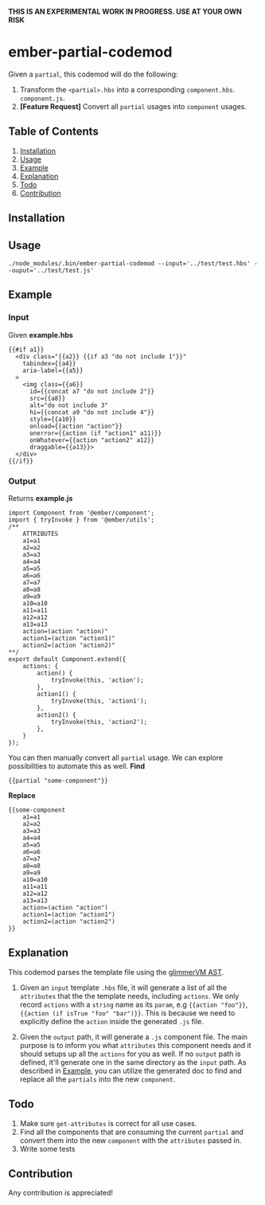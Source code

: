 **THIS IS AN EXPERIMENTAL WORK IN PROGRESS. USE AT YOUR OWN RISK**

# ember-partial-codemod #
Given a `partial`, this codemod will do the following:
1. Transform the `<partial>.hbs` into a corresponding `component.hbs`. `component.js`.
2. **[Feature Request]** Convert all `partial` usages into `component` usages.

## Table of Contents ##
1. [Installation](#installation)
2. [Usage](#usage)
3. [Example](#example)
3. [Explanation](#explanation)
4. [Todo](#todo)
5. [Contribution](#contribution)

## Installation ##

## Usage ##

```
./node_modules/.bin/ember-partial-codemod --input='../test/test.hbs' --ouput='../test/test.js'
```
## Example ##
### Input ###
Given **example.hbs**
```
{{#if a1}}
  <div class="{{a2}} {{if a3 "do not include 1"}}"
    tabindex={{a4}}
    aria-label={{a5}}
  >
    <img class={{a6}}
      id={{concat a7 "do not include 2"}}
      src={{a8}}
      alt="do not include 3"
      hi={{concat a9 "do not include 4"}}
      style={{a10}}
      onload={{action "action"}}
      onerror={{action (if "action1" a11)}}
      onWhatever={{action "action2" a12}}
      draggable={{a13}}>
  </div>
{{/if}}
```
### Output ###
Returns **example.js**
```
import Component from '@ember/component';
import { tryInvoke } from '@ember/utils';
/**
	ATTRIBUTES
	a1=a1
	a2=a2
	a3=a3
	a4=a4
	a5=a5
	a6=a6
	a7=a7
	a8=a8
	a9=a9
	a10=a10
	a11=a11
	a12=a12
	a13=a13
	action=(action "action)"
	action1=(action "action1)"
	action2=(action "action2)"
**/
export default Component.extend({
	actions: {
		action() {
			tryInvoke(this, 'action');
		},
		action1() {
			tryInvoke(this, 'action1');
		},
		action2() {
			tryInvoke(this, 'action2');
		},
	}
});

```

You can then manually convert all `partial` usage.
We can explore possibilities to automate this as well.
**Find**
```
{{partial "some-component"}}
```
**Replace**
```
{{some-component
	a1=a1
	a2=a2
	a3=a3
	a4=a4
	a5=a5
	a6=a6
	a7=a7
	a8=a8
	a9=a9
	a10=a10
	a11=a11
	a12=a12
	a13=a13
	action=(action "action")
	action1=(action "action1")
	action2=(action "action2")
}}
```



## Explanation ##
This codemod parses the template file using the [glimmerVM AST](https://github.com/glimmerjs/glimmer-vm).

1. Given an `input` template `.hbs` file, it will generate a list of all the `attributes` that the the template needs, including `actions`.
We only record `actions` with a `string` name as its `param`, e.g
`{{action "foo"}}`, `{{action (if isTrue "foo" "bar")}}`.
This is because we need to explicitly define the `action` inside the generated `.js` file.

2. Given the `output` path, it will generate a `.js` component file. The main purpose is to inform you what `attributes` this component needs and it should setups up all the `actions` for you as well.
If no `output` path is defined, it'll generate one in the same directory as the `input` path.
As described in [Example](#Example), you can utilize the generated doc to find and replace all the `partials` into the new `component`.

## Todo ##
1. Make sure `get-attributes` is correct for all use cases.
2. Find all the components that are consuming the current `partial` and convert them into the new `component` with the `attributes` passed in.
3. Write some tests

## Contribution ##
Any contribution is appreciated!